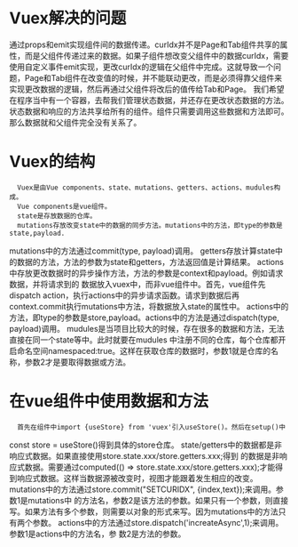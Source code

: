 # Vuex解决的问题
  通过props和emit实现组件间的数据传递。curIdx并不是Page和Tab组件共享的属性，而是父组件传递过来的数据。如果子组件想改变父组件中的数据curIdx，需要使用自定义事件emit实现，更改curIdx的逻辑在父组件中完成。这就导致一个问题，Page和Tab组件在改变值的时候，并不能联动更改，而是必须得靠父组件来实现更改数据的逻辑，然后再通过父组件将改后的值传给Tab和Page。
  我们希望在程序当中有一个容器，去帮我们管理状态数据，并还存在更改状态数据的方法。状态数据和响应的方法共享给所有的组件。组件只需要调用这些数据和方法即可。那么数据就和父组件完全没有关系了。
  
# Vuex的结构
      Vuex是由Vue components、state、mutations、getters、actions、mudules构成。
      Vue components是vue组件。
      state是存放数据的仓库。
      mutations存放改变state中的数据的同步方法。mutations中的方法，即type的参数是state,payload.
mutations中的方法通过commit(type, payload)调用。
      getters存放计算state中的数据的方法，方法的参数为state和getters，方法返回值是计算结果。
      actions中存放更改数据时的异步操作方法，方法的参数是context和payload。例如请求数据，并将请求到的
数据放入vuex中，而非vue组件中。首先，vue组件先dispatch action，执行actions中的异步请求函数。请求到数据后再context.commit执行mutations中方法，将数据放入state的属性中。
actions中的方法，即type的参数是store,payload。actions中的方法是通过dispatch(type, payload)调用。
      mudules是当项目比较大的时候，存在很多的数据和方法，无法直接在同一个state等中。此时就要在mudules
中注册不同的仓库，每个仓库都开启命名空间namespaced:true。这样在获取仓库的数据时，参数1就是仓库的名称，参数2才是要取得数据或方法。

# 在vue组件中使用数据和方法
      首先在组件中import {useStore} from 'vuex'引入useStore()。然后在setup()中
const store = useStore()得到具体的store仓库。
      state/getters中的数据都是非响应式数据。如果直接使用store.state.xxx/store.getters.xxx;得到
的数据是非响应式数据。需要通过computed(() => store.state.xxx/store.getters.xxx);才能得到响应式数据。这样当数据源被改变时，视图才能跟着发生相应的改变。
      mutations中的方法通过store.commit("SETCURIDX", {index,text});来调用。参数1是mutations中
的方法名，参数2是该方法的参数。如果只有一个参数，则直接写。如果方法有多个参数，则需要以对象的形式来写。因为mutations中的方法只有两个参数。
      actions中的方法通过store.dispatch('increateAsync',1);来调用。参数1是actions中的方法名，参
数2是方法的参数。
      

  